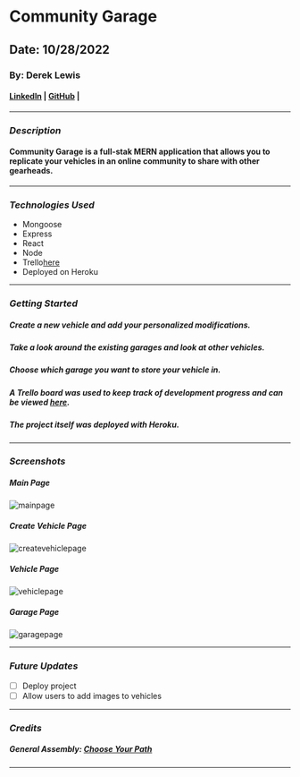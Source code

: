 # Community Garage

## Date: 10/28/2022

### By: Derek Lewis

#### [LinkedIn](http://www.linkedin.com/in/derek-r-lewis) | [GitHub](https://github.com/d-lewis9442) |

---

### **_Description_**

#### Community Garage is a full-stak MERN application that allows you to replicate your vehicles in an online community to share with other gearheads.

---

### **_Technologies Used_**

- Mongoose
- Express
- React
- Node
- Trello[here](https://trello.com/b/mw90XVGC/hangman)
- Deployed on Heroku

---

### **_Getting Started_**

##### Create a new vehicle and add your personalized modifications.

##### Take a look around the existing garages and look at other vehicles.

##### Choose which garage you want to store your vehicle in.

##### A Trello board was used to keep track of development progress and can be viewed [here](https://trello.com/b/eN3OPXkf/community-garage).

##### The project itself was deployed with Heroku.

---

### **_Screenshots_**

##### Main Page

![mainpage](image)

##### Create Vehicle Page

![createvehiclepage](image)

##### Vehicle Page

![vehiclepage](image)

##### Garage Page

![garagepage](image)

---

### **_Future Updates_**

- [ ] Deploy project
- [ ] Allow users to add images to vehicles

---

### **_Credits_**

##### General Assembly: [Choose Your Path](https://generalassemb.ly/)

---
